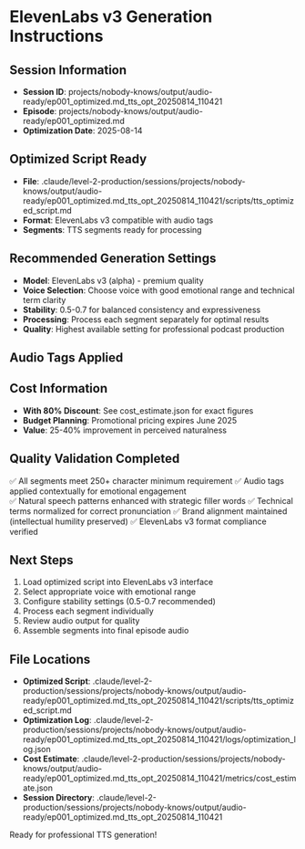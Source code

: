 # ElevenLabs v3 Generation Instructions

## Session Information
- **Session ID**: projects/nobody-knows/output/audio-ready/ep001_optimized.md_tts_opt_20250814_110421
- **Episode**: projects/nobody-knows/output/audio-ready/ep001_optimized.md
- **Optimization Date**: 2025-08-14

## Optimized Script Ready
- **File**: .claude/level-2-production/sessions/projects/nobody-knows/output/audio-ready/ep001_optimized.md_tts_opt_20250814_110421/scripts/tts_optimized_script.md
- **Format**: ElevenLabs v3 compatible with audio tags
- **Segments**:  TTS segments ready for processing

## Recommended Generation Settings
- **Model**: ElevenLabs v3 (alpha) - premium quality
- **Voice Selection**: Choose voice with good emotional range and technical term clarity
- **Stability**: 0.5-0.7 for balanced consistency and expressiveness
- **Processing**: Process each segment separately for optimal results
- **Quality**: Highest available setting for professional podcast production

## Audio Tags Applied


## Cost Information
- **With 80% Discount**: See cost_estimate.json for exact figures
- **Budget Planning**: Promotional pricing expires June 2025
- **Value**: 25-40% improvement in perceived naturalness

## Quality Validation Completed
✅ All segments meet 250+ character minimum requirement
✅ Audio tags applied contextually for emotional engagement  
✅ Natural speech patterns enhanced with strategic filler words
✅ Technical terms normalized for correct pronunciation
✅ Brand alignment maintained (intellectual humility preserved)
✅ ElevenLabs v3 format compliance verified

## Next Steps
1. Load optimized script into ElevenLabs v3 interface
2. Select appropriate voice with emotional range
3. Configure stability settings (0.5-0.7 recommended)
4. Process each segment individually
5. Review audio output for quality
6. Assemble segments into final episode audio

## File Locations
- **Optimized Script**: .claude/level-2-production/sessions/projects/nobody-knows/output/audio-ready/ep001_optimized.md_tts_opt_20250814_110421/scripts/tts_optimized_script.md
- **Optimization Log**: .claude/level-2-production/sessions/projects/nobody-knows/output/audio-ready/ep001_optimized.md_tts_opt_20250814_110421/logs/optimization_log.json  
- **Cost Estimate**: .claude/level-2-production/sessions/projects/nobody-knows/output/audio-ready/ep001_optimized.md_tts_opt_20250814_110421/metrics/cost_estimate.json
- **Session Directory**: .claude/level-2-production/sessions/projects/nobody-knows/output/audio-ready/ep001_optimized.md_tts_opt_20250814_110421

Ready for professional TTS generation!
